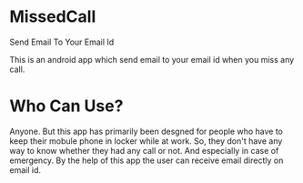 # MissedCall
Send Email To Your Email Id 

This is an android app which send email to your email id when you miss any call. 

# Who Can Use?

Anyone. But this app has primarily been desgned for people who have to keep their mobule phone in locker while at work. So, they don't have any way to know whether they had any call or not. And especially in case of emergency. By the help of this app the user can receive email directly on email id.


